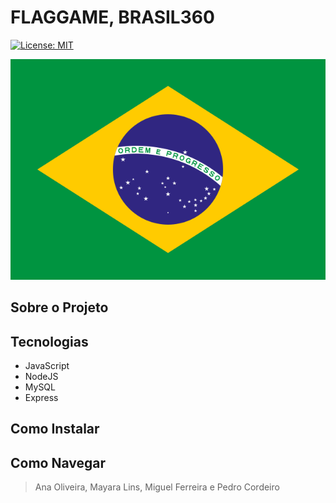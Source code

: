 # FLAGGAME, BRASIL360
[![License: MIT](https://img.shields.io/badge/License-MIT-green.svg)](https://github.com/Jenemebous/FLAGGMAME-site/blob/main/LICENSE)

![Bandeira do Brasil](./assets/brazil_flag.png)


## Sobre o Projeto




## Tecnologias
- JavaScript
- NodeJS
- MySQL
- Express

## Como Instalar

## Como Navegar


> Ana Oliveira, Mayara Lins, Miguel Ferreira e Pedro Cordeiro

